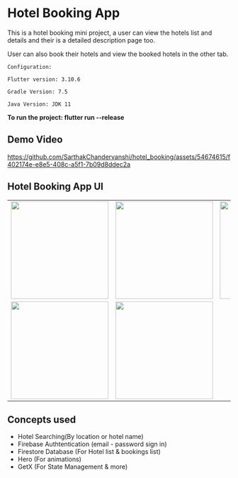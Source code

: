 # Hotel Booking App

This is a hotel booking mini project, a user can view the hotels list and details and their is a detailed description page too. 

User can also book their hotels and view the booked hotels in the other tab.

```
Configuration:

Flutter version: 3.10.6

Gradle Version: 7.5

Java Version: JDK 11
```

**To run the project: flutter run --release**
## Demo Video

https://github.com/SarthakChandervanshi/hotel_booking/assets/54674615/f402174e-e8e5-408c-a5f1-7b09d8ddec2a

## Hotel Booking App UI
| | | |
|:-------------------------:|:-------------------------:|:-------------------------:|
|<img src="https://github.com/SarthakChandervanshi/hotel_booking/assets/54674615/c7c9de3a-3928-4e44-b34b-95d3cb423dc8" width="220" heigh="300">  |  <img src="https://github.com/SarthakChandervanshi/hotel_booking/assets/54674615/f6896878-40fa-4cfb-8625-f5baa6092956" width="220" heigh="300">|<img src="https://github.com/SarthakChandervanshi/hotel_booking/assets/54674615/b6d44be3-d906-4397-93be-a1416068f074" width="220" heigh="300">
|<img src="https://github.com/SarthakChandervanshi/hotel_booking/assets/54674615/80e7cddf-9f01-41e6-9f22-43f422ed6e4b" width="220" heigh="300">  |  <img src="https://github.com/SarthakChandervanshi/hotel_booking/assets/54674615/bd197498-de7a-4914-bc43-80e1383125e9" width="220" heigh="300">|

## Concepts used
* Hotel Searching(By location or hotel name)
* Firebase Authtentication (email - password sign in)
* Firestore Database (For Hotel list & bookings list)
* Hero (For animations)
* GetX (For State Management & more)



